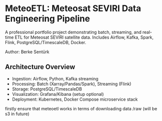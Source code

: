# MeteoETL: Meteosat SEVIRI Data Engineering Pipeline

A professional portfolio project demonstrating batch, streaming, and real-time ETL for Meteosat SEVIRI satellite data. Includes Airflow, Kafka, Spark, Flink, PostgreSQL/TimescaleDB, Docker.

Author: Berke Sentürk

## Architecture Overview

- Ingestion: Airflow, Python, Kafka streaming
- Processing: Batch (Xarray/Pandas/Spark), Streaming (Flink)
- Storage: PostgreSQL/TimescaleDB
- Visualization: Grafana/Kibana (setup optional)
- Deployment: Kubernetes, Docker Compose microservice stack

firstly ensure that meteoetl works in terms of downloading data /raw (will be s3 in future)
